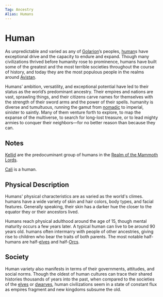 ```yaml
---
Tag: Ancestry
Alias: Humans
---
```

# Human
As unpredictable and varied as any of [Golarion](questforthefrozenflame/docs/Backstory/Places/Golarion.md)’s peoples, [human](https://2e.aonprd.com/Ancestries.aspx?ID=6)s have exceptional drive and the capacity to endure and expand. Though many civilizations thrived before humanity rose to prominence, humans have built some of the greatest and the most terrible societies throughout the course of history, and today they are the most populous people in the realms around [Avistan](questforthefrozenflame/docs/Backstory/Places/Avistan.md).  
  
Humans’ ambition, versatility, and exceptional potential have led to their status as the world’s predominant ancestry. Their empires and nations are vast, sprawling things, and their citizens carve names for themselves with the strength of their sword arms and the power of their spells. humanity is diverse and tumultuous, running the gamut from [nomadic](questforthefrozenflame/docs/Backstory/Notions/Kellid.md) to imperial, sinister to saintly. Many of them venture forth to explore, to map the expanse of the multiverse, to search for long-lost treasure, or to lead mighty armies to conquer their neighbors—for no better reason than because they can.

## Notes
[Kellid](questforthefrozenflame/docs/Backstory/Notions/Kellid.md) are the predocuminant group of humans in the [Realm of the Mammoth Lords](questforthefrozenflame/docs/Backstory/Places/Realm-of-the-Mammoth-Lords.md).

[Cali](questforthefrozenflame/docs/Backstory/NPCs/People/Broken-Tusk/Party-Members/Cali.md) is a human. 

## Physical Description
Humans' physical characteristics are as varied as the world's climes. humans have a wide variety of skin and hair colors, body types, and facial features. Generally speaking, their skin has a darker hue the closer to the equator they or their ancestors lived.  
  
Humans reach physical adulthood around the age of 15, though mental maturity occurs a few years later. A typical human can live to be around 90 years old. humans often intermarry with people of other ancestries, giving rise to children who bear the traits of both parents. The most notable half-humans are half-[elves](questforthefrozenflame/docs/Backstory/Notions/Races/Elf.md) and half-[Orcs](questforthefrozenflame/docs/Backstory/Notions/Races/Orc.md).  

## Society
Human variety also manifests in terms of their governments, attitudes, and social norms. Though the oldest of human cultures can trace their shared histories thousands of years into the past, when compared to the societies of the [elves](questforthefrozenflame/docs/Backstory/Notions/Races/Elf.md) or [dwarves](questforthefrozenflame/docs/Backstory/Notions/Races/Dwarf.md), human civilizations seem in a state of constant flux as empires fragment and new kingdoms subsume the old.